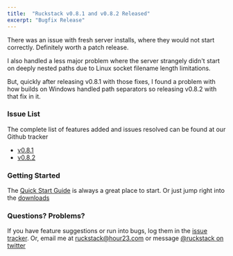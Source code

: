 ```yaml
---
title:  "Ruckstack v0.8.1 and v0.8.2 Released"
excerpt: "Bugfix Release"
---
```


There was an issue with fresh server installs, where they would not start correctly. Definitely worth a patch release.

I also handled a less major problem where the server strangely didn't start on deeply nested paths due to Linux socket filename length limitations.

But, quickly after releasing v0.8.1 with those fixes, I found a problem with how builds on Windows handled path separators so releasing v0.8.2 with that fix in it.  

### Issue List

The complete list of features added and issues resolved can be found at our Github tracker
- [v0.8.1](https://github.com/ruckstack/ruckstack/milestone/4)
- [v0.8.2](https://github.com/ruckstack/ruckstack/milestone/5)

### Getting Started

The [Quick Start Guide](/quickstart) is always a great place to start. Or just jump right into the [downloads](/download)

### Questions? Problems?

If you have feature suggestions or run into bugs, log them in the [issue tracker](https://github.com/ruckstack/ruckstack/issues). 
Or, email me at [ruckstack@hour23.com](mailto:ruckstack@hour23.com) or message [@ruckstack on twitter](https://twitter.com/ruckstack) 
